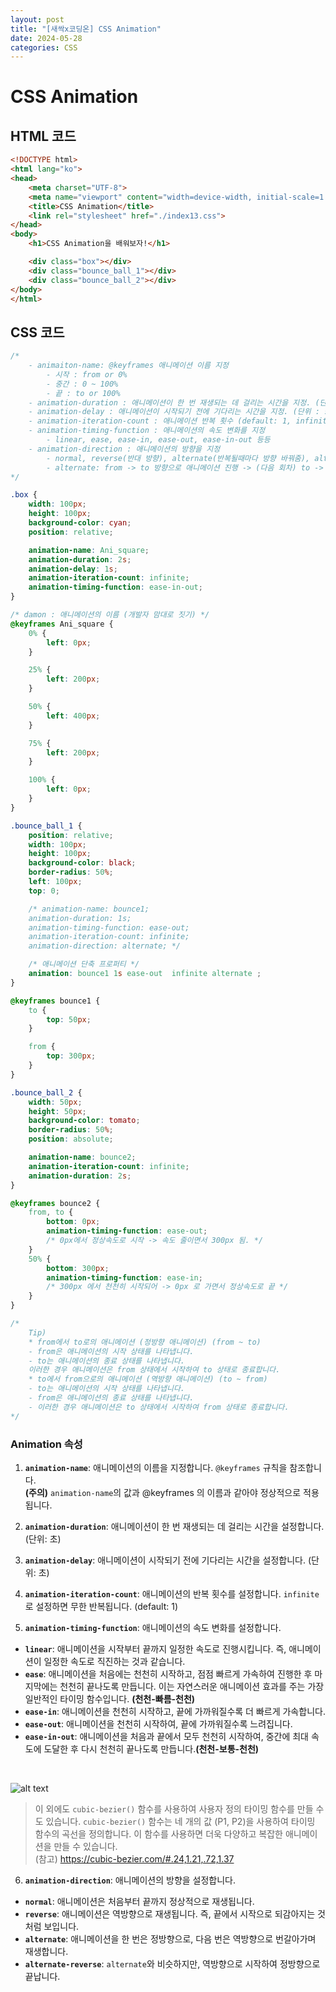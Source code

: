 ```yaml
---
layout: post
title: "[새싹x코딩온] CSS Animation"
date: 2024-05-28
categories: CSS
---
```


# CSS Animation
## HTML 코드

```html
<!DOCTYPE html>
<html lang="ko">
<head>
    <meta charset="UTF-8">
    <meta name="viewport" content="width=device-width, initial-scale=1.0">
    <title>CSS Animation</title>
    <link rel="stylesheet" href="./index13.css">
</head>
<body>
    <h1>CSS Animation을 배워보자!</h1>

    <div class="box"></div>
    <div class="bounce_ball_1"></div>
    <div class="bounce_ball_2"></div>
</body>
</html>
```
## CSS 코드

```css
/* 
    - animaiton-name: @keyframes 애니메이션 이름 지정
        - 시작 : from or 0%
        - 중간 : 0 ~ 100%
        - 끝 : to or 100%
    - animation-duration : 애니메이션이 한 번 재생되는 데 걸리는 시간을 지정. (단위 : s)
    - animation-delay : 애니메이션이 시작되기 전에 기다리는 시간을 지정. (단위 : s)
    - animation-iteration-count : 애니메이션 반복 횟수 (default: 1, infinite: 무한 반복)
    - animation-timing-function : 애니메이션의 속도 변화를 지정
        - linear, ease, ease-in, ease-out, ease-in-out 등등
    - animation-direction : 애니메이션의 방향을 지정
        - normal, reverse(반대 방향), alternate(반복될때마다 방향 바꿔줌), alternate-reverse
        - alternate: from -> to 방향으로 애니메이션 진행 -> (다음 회차) to -> from 방향을 바꿔가며 반복.
*/

.box {
    width: 100px;
    height: 100px;
    background-color: cyan;
    position: relative;

    animation-name: Ani_square;
    animation-duration: 2s;
    animation-delay: 1s;
    animation-iteration-count: infinite;
    animation-timing-function: ease-in-out;
}

/* damon : 애니메이션의 이름 (개발자 맘대로 짓기) */
@keyframes Ani_square {
    0% {
        left: 0px;
    }

    25% {
        left: 200px;
    }

    50% {
        left: 400px;
    }

    75% {
        left: 200px;
    }

    100% {
        left: 0px;
    }
}

.bounce_ball_1 {
    position: relative;
    width: 100px;
    height: 100px;
    background-color: black;
    border-radius: 50%;
    left: 100px;
    top: 0;

    /* animation-name: bounce1;
    animation-duration: 1s;
    animation-timing-function: ease-out;
    animation-iteration-count: infinite;
    animation-direction: alternate; */

    /* 애니메이션 단축 프로퍼티 */
    animation: bounce1 1s ease-out  infinite alternate ;
}

@keyframes bounce1 {
    to {
        top: 50px;
    }

    from {
        top: 300px;
    }
}

.bounce_ball_2 {
    width: 50px;
    height: 50px;
    background-color: tomato;
    border-radius: 50%;
    position: absolute;

    animation-name: bounce2;
    animation-iteration-count: infinite;
    animation-duration: 2s;
}

@keyframes bounce2 {
    from, to {
        bottom: 0px;
        animation-timing-function: ease-out;
        /* 0px에서 정상속도로 시작 -> 속도 줄이면서 300px 됨. */
    }
    50% {
        bottom: 300px;
        animation-timing-function: ease-in;
        /* 300px 에서 천천히 시작되어 -> 0px 로 가면서 정상속도로 끝 */
    }
}

/* 
    Tip)
    * from에서 to로의 애니메이션 (정방향 애니메이션) (from ~ to)
    - from은 애니메이션의 시작 상태를 나타냅니다.
    - to는 애니메이션의 종료 상태를 나타냅니다.
    이러한 경우 애니메이션은 from 상태에서 시작하여 to 상태로 종료합니다.
    * to에서 from으로의 애니메이션 (역방향 애니메이션) (to ~ from)
    - to는 애니메이션의 시작 상태를 나타냅니다.
    - from은 애니메이션의 종료 상태를 나타냅니다.
    - 이러한 경우 애니메이션은 to 상태에서 시작하여 from 상태로 종료합니다.
*/
```


### Animation 속성

1. **`animation-name`**: 애니메이션의 이름을 지정합니다. `@keyframes` 규칙을 참조합니다. <br> **(주의)** `animation-name`의 값과 @keyframes 의 이름과 같아야 정상적으로 적용됩니다.

2. **`animation-duration`**: 애니메이션이 한 번 재생되는 데 걸리는 시간을 설정합니다. (단위: 초)

3. **`animation-delay`**: 애니메이션이 시작되기 전에 기다리는 시간을 설정합니다. (단위: 초)

4. **`animation-iteration-count`**: 애니메이션의 반복 횟수를 설정합니다. `infinite`로 설정하면 무한 반복됩니다.
(default: 1)

5. **`animation-timing-function`**: 애니메이션의 속도 변화를 설정합니다. 

- **`linear`**: 애니메이션을 시작부터 끝까지 일정한 속도로 진행시킵니다. 즉, 애니메이션이 일정한 속도로 직진하는 것과 같습니다. 
- **`ease`**: 애니메이션을 처음에는 천천히 시작하고, 점점 빠르게 가속하여 진행한 후 마지막에는 천천히 끝나도록 만듭니다. 이는 자연스러운 애니메이션 효과를 주는 가장 일반적인 타이밍 함수입니다. **(천천-빠름-천천)**
- **`ease-in`**: 애니메이션을 천천히 시작하고, 끝에 가까워질수록 더 빠르게 가속합니다.
- **`ease-out`**: 애니메이션을 천천히 시작하여, 끝에 가까워질수록 느려집니다.
- **`ease-in-out`**: 애니메이션을 처음과 끝에서 모두 천천히 시작하여, 중간에 최대 속도에 도달한 후 다시 천천히 끝나도록 만듭니다.**(천천-보통-천천)**
<br>

![alt text](https://github.com/ymind14563/SeSAC_YDP_6/assets/163737600/ce679285-8126-4a21-97af-3e827ae83cd5)

> 이 외에도 `cubic-bezier()` 함수를 사용하여 사용자 정의 타이밍 함수를 만들 수도 있습니다. `cubic-bezier()` 함수는 네 개의 값 (P1, P2)을 사용하여 타이밍 함수의 곡선을 정의합니다. 이 함수를 사용하면 더욱 다양하고 복잡한 애니메이션을 만들 수 있습니다. <br>
(참고) https://cubic-bezier.com/#.24,1.21,.72,1.37


6. **`animation-direction`**: 애니메이션의 방향을 설정합니다. 

- **`normal`**: 애니메이션은 처음부터 끝까지 정상적으로 재생됩니다.
- **`reverse`**: 애니메이션은 역방향으로 재생됩니다. 즉, 끝에서 시작으로 되감아지는 것처럼 보입니다.
- **`alternate`**: 애니메이션을 한 번은 정방향으로, 다음 번은 역방향으로 번갈아가며 재생합니다.
- **`alternate-reverse`**: `alternate`와 비슷하지만, 역방향으로 시작하여 정방향으로 끝납니다.

